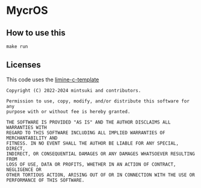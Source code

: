 # MycrOS

## How to use this

`make run`

## Licenses

This code uses the [limine-c-template](https://github.com/limine-bootloader/limine-c-template)

```
Copyright (C) 2022-2024 mintsuki and contributors.

Permission to use, copy, modify, and/or distribute this software for any
purpose with or without fee is hereby granted.

THE SOFTWARE IS PROVIDED "AS IS" AND THE AUTHOR DISCLAIMS ALL WARRANTIES WITH
REGARD TO THIS SOFTWARE INCLUDING ALL IMPLIED WARRANTIES OF MERCHANTABILITY AND
FITNESS. IN NO EVENT SHALL THE AUTHOR BE LIABLE FOR ANY SPECIAL, DIRECT,
INDIRECT, OR CONSEQUENTIAL DAMAGES OR ANY DAMAGES WHATSOEVER RESULTING FROM
LOSS OF USE, DATA OR PROFITS, WHETHER IN AN ACTION OF CONTRACT, NEGLIGENCE OR
OTHER TORTIOUS ACTION, ARISING OUT OF OR IN CONNECTION WITH THE USE OR
PERFORMANCE OF THIS SOFTWARE.
```
